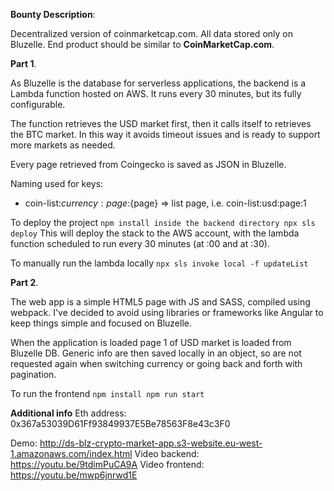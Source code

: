 **Bounty Description**:

Decentralized version of coinmarketcap.com. All data stored only on Bluzelle. End product should be similar to **CoinMarketCap.com**.

**Part 1**.

As Bluzelle is the database for serverless applications, the backend is a Lambda function hosted on AWS.
It runs every 30 minutes, but its fully configurable.

The function retrieves the USD market first, then it calls itself to retrieves the BTC market. In this way it avoids timeout issues and is ready to support more markets as needed.

Every page retrieved from Coingecko is saved as JSON in Bluzelle.

Naming used for keys:
- coin-list:${currency}:page:${page} => list page, i.e. coin-list:usd:page:1

To deploy the project
`npm install inside the backend directory
 npx sls deploy`
This will deploy the stack to the AWS account, with the lambda function scheduled to run every 30 minutes (at :00 and at :30).

To manually run the lambda locally
`npx sls invoke local -f updateList`

**Part 2**.

The web app is a simple HTML5 page with JS and SASS, compiled using webpack. I've decided to avoid using libraries or frameworks like Angular to keep things simple and focused on Bluzelle.

When the application is loaded page 1 of USD market is loaded from Bluzelle DB. Generic info are then saved locally in an object, so are not requested again when switching currency or going back and forth with pagination.

To run the frontend
`npm install
 npm run start`

**Additional info**
Eth address: 0x367a53039D61Ff93849937E5Be78563F8e43c3F0

Demo: http://ds-blz-crypto-market-app.s3-website.eu-west-1.amazonaws.com/index.html
Video backend: https://youtu.be/9tdimPuCA9A
Video frontend: https://youtu.be/mwp6jnrwd1E
